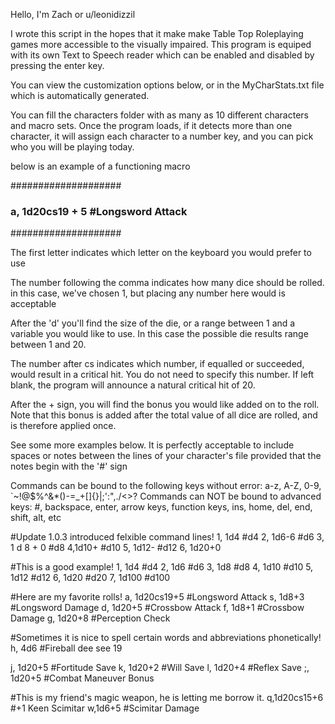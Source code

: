 Hello, I'm Zach or u/leonidizzil

I wrote this script in the hopes that it make make Table Top Roleplaying games more accessible to the visually impaired. This
program is equiped with its own Text to Speech reader which can be enabled and disabled by pressing the enter key.

You can view the customization options below, or in the MyCharStats.txt file which is automatically generated.

You can fill the characters folder with as many as 10 different characters and macro sets. Once the program loads, if it detects
more than one character, it will assign each character to a number key, and you can pick who you will be playing today.


below is an example of a functioning macro

####################
###	a, 1d20cs19 + 5 #Longsword Attack
####################

The first letter indicates which letter on the keyboard you would prefer to use

The number following the comma indicates how many dice should be rolled. in this case, we've chosen 1, but 
placing any number here would is acceptable

After the 'd' you'll find the size of the die, or a range between 1 and a variable you would like to use. In this case
the possible die results range between 1 and 20.

The number after cs indicates which number, if equalled or succeeded, would result in a critical hit. You do not need to
specify this number. If left blank, the program will announce a natural critical hit of 20.

After the + sign, you will find the bonus you would like added on to the roll. Note that this bonus is added after the
total value of all dice are rolled, and is therefore applied once.

See some more examples below. It is perfectly acceptable to include spaces or notes between the lines of your character's file
provided that the notes begin with the '#' sign

Commands can be bound to the following keys without error: a-z, A-Z, 0-9, `~!@$%^&*()-=_+[]{}\|;':",./<>?
Commands can NOT be bound to advanced keys: #, backspace, enter, arrow keys, function keys, ins, home, del, end, shift, alt, etc

#Update 1.0.3 introduced felxible command lines!
1, 1d4 #d4
2, 1d6-6 #d6
3, 1 d 8  +  0  #d8
4,1d10+ #d10
5, 1d12- #d12
6, 1d20+0 


#This is a good example!
1, 1d4 #d4
2, 1d6 #d6
3, 1d8 #d8
4, 1d10 #d10
5, 1d12 #d12
6, 1d20 #d20
7, 1d100 #d100

#Here are my favorite rolls!
a, 1d20cs19+5 #Longsword Attack
s, 1d8+3 #Longsword Damage
d, 1d20+5 #Crossbow Attack
f, 1d8+1 #Crossbow Damage
g, 1d20+8 #Perception Check

#Sometimes it is nice to spell certain words and abbreviations phonetically!
h, 4d6 #Fireball dee see 19


j, 1d20+5 #Fortitude Save
k, 1d20+2 #Will Save
l, 1d20+4 #Reflex Save
;, 1d20+5 #Combat Maneuver Bonus

#This is my friend's magic weapon, he is letting me borrow it.
q,1d20cs15+6 #+1 Keen Scimitar
w,1d6+5 #Scimitar Damage
